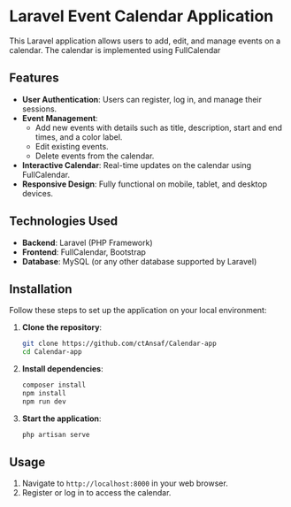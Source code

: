 # Laravel Event Calendar Application

This Laravel application allows users to add, edit, and manage events on a calendar. The calendar is implemented using FullCalendar

## Features

-   **User Authentication**: Users can register, log in, and manage their sessions.
-   **Event Management**:
    -   Add new events with details such as title, description, start and end times, and a color label.
    -   Edit existing events.
    -   Delete events from the calendar.
-   **Interactive Calendar**: Real-time updates on the calendar using FullCalendar.
-   **Responsive Design**: Fully functional on mobile, tablet, and desktop devices.

## Technologies Used

-   **Backend**: Laravel (PHP Framework)
-   **Frontend**: FullCalendar, Bootstrap
-   **Database**: MySQL (or any other database supported by Laravel)

## Installation

Follow these steps to set up the application on your local environment:

1. **Clone the repository**:

    ```bash
    git clone https://github.com/ctAnsaf/Calendar-app
    cd Calendar-app
    ```

2. **Install dependencies**:

    ```bash
    composer install
    npm install
    npm run dev
    ```

3. **Start the application**:
    ```bash
    php artisan serve
    ```

## Usage

1. Navigate to `http://localhost:8000` in your web browser.
2. Register or log in to access the calendar.
